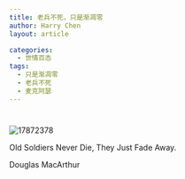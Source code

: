 ```yaml
---
title: 老兵不死，只是渐凋零
author: Harry Chen
layout: article

categories:
  - 世情百态
tags:
  - 只是渐凋零
  - 老兵不死
  - 麦克阿瑟
---
```

# 

![17872378][1]

Old Soldiers Never Die, They Just Fade Away.

Douglas MacArthur

   [1]: http://www.roybit.com/wp-content/uploads/2011/08/17872378_thumb1.jpg (17872378)
